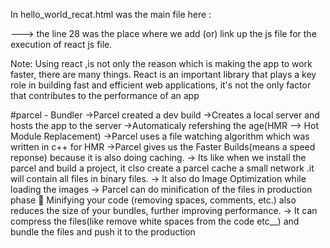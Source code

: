 In hello_world_recat.html was the main file here :
<script src="./nested html structure in react.js"></script> ---> the line 28 was the place where we add (or) link up the js file for the execution of react js file.

 
Note:  Using react ,is not only the reason which is making the app to work faster, there are many things.
React is an important library that plays a key role in building fast and efficient web applications, it's not the only factor that contributes to the performance of an app

#parcel - Bundler
   ->Parcel created a dev build 
   ->Creates a local server and hosts the app to the server
   ->Automaticaly refershing the age(HMR --> Hot Module Replacement)
   ->Parcel uses a file watching algorithm which was written in c++ for HMR
   ->Parcel gives us the Faster Builds(means a speed reponse) because it is also doing caching.
   -> Its like when we install the parcel and build a project, it clso create a parcel cache a small network .it will contain all files in binary files.
   -> It also do Image Optimization while loading the images
   -> Parcel can do minification of the files in production phase  Minifying your code (removing spaces, comments, etc.) also reduces the size of your bundles, further improving performance.
   -> It can compress the files(like remove white spaces from the code etc__) and bundle the files and push it to the production


   

